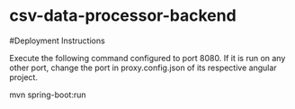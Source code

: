 # csv-data-processor-backend

#Deployment Instructions

Execute the following command configured to port 8080. 
If it is run on any other port, change the port in proxy.config.json of its respective angular project.

mvn spring-boot:run
